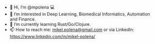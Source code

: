 - 👋 Hi, I’m @mpolena 💻
- 👀 I’m interested in Deep Learning, Biomedical Informatics, Automation and Finance.
- 🌱 I’m currently learning Rust/Go/Clojure.
- 📫 How to reach me: mikel.polena@gmail.com or via LinkedIn: https://www.linkedin.com/in/mikel-polena/ 

<!---
mpolena/mpolena is a ✨ special ✨ repository because its `README.md` (this file) appears on your GitHub profile.
You can click the Preview link to take a look at your changes.
--->
